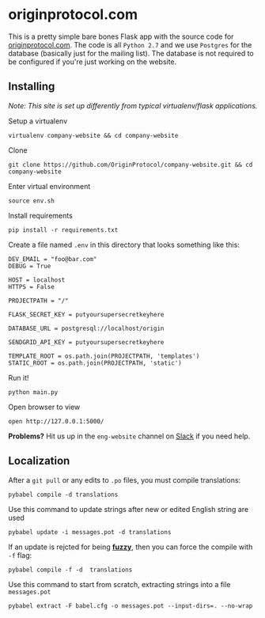 # originprotocol.com

This is a pretty simple bare bones Flask app with the source code for [originprotocol.com](https://www.originprotocol.com). The code is all `Python 2.7` and we use `Postgres` for the database (basically just for the mailing list). The database is not required to be configured if you're just working on the website.

## Installing
_Note: This site is set up differently from typical virtualenv/flask applications._

Setup a virtualenv
```
virtualenv company-website && cd company-website
```

Clone
```
git clone https://github.com/OriginProtocol/company-website.git && cd company-website
```

Enter virtual environment
```
source env.sh
```

Install requirements
```
pip install -r requirements.txt
```

Create a file named `.env`  in this directory that looks something like this:

    DEV_EMAIL = "foo@bar.com"
    DEBUG = True

    HOST = localhost
    HTTPS = False

    PROJECTPATH = "/"

    FLASK_SECRET_KEY = putyoursupersecretkeyhere

    DATABASE_URL = postgresql://localhost/origin

    SENDGRID_API_KEY = putyoursupersecretkeyhere

    TEMPLATE_ROOT = os.path.join(PROJECTPATH, 'templates')
    STATIC_ROOT = os.path.join(PROJECTPATH, 'static')

Run it!
```
python main.py
```

Open browser to view
```
open http://127.0.0.1:5000/
```

**Problems?** Hit us up in the `eng-website` channel on [Slack](http://slack.originprotocol.com) if you need help.

## Localization

After a `git pull` or any edits to `.po` files, you must compile translations:
```
pybabel compile -d translations
```

Use this command to update strings after new or edited English string are used
```
pybabel update -i messages.pot -d translations
```

If an update is rejcted for being [**fuzzy**](https://stackoverflow.com/a/12555922/59913), then you can force the compile with `-f` flag:
```
pybabel compile -f -d  translations
```

Use this command to start from scratch, extracting strings into a file `messages.pot`
```
pybabel extract -F babel.cfg -o messages.pot --input-dirs=. --no-wrap
```
